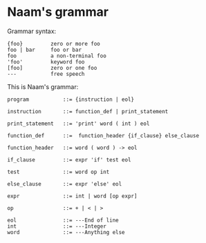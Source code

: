 Naam's grammar
==============

Grammar syntax:

    {foo}         zero or more foo
    foo | bar     foo or bar
    foo           a non-terminal foo
    'foo'         keyword foo
    [foo]         zero or one foo
    ---           free speech

This is Naam's grammar:

    program           ::= {instruction | eol}

    instruction       ::= function_def | print_statement

    print_statement   ::= 'print' word ( int ) eol

    function_def      ::=  function_header {if_clause} else_clause

    function_header   ::= word ( word ) -> eol

    if_clause         ::= expr 'if' test eol

    test              ::= word op int

    else_clause       ::= expr 'else' eol

    expr              ::= int | word [op expr]

    op                ::= + | < | >

    eol               ::= ---End of line
    int               ::= ---Integer
    word              ::= ---Anything else

